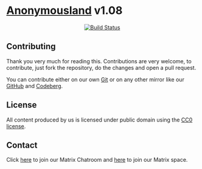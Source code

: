 # **[Anonymousland](https://anonymousland.org)** v1.08

<div align="center">

[![Build Status](https://drone.anonymousland.org/api/badges/anonymousland/anonymousland/status.svg)](https://drone.anonymousland.org/anonymousland/anonymousland)

</div>

## Contributing

Thank you very much for reading this. Contributions are very welcome, to contribute, just fork the repository, do the changes and open a pull request.

You can contribute either on our own [Git](https://git.anonymousland.org/anonymousland/anonymousland) or on any other mirror like our [GitHub](https://github.com/anonyland/anonymousland) and [Codeberg](https://codeberg.org/anonymousland/anonymousland).

## License

All content produced by us is licensed under public domain using the [CC0 license](https://creativecommons.org/share-your-work/public-domain/cc0/).

## Contact

Click [here](https://matrix.to/#/#lounge:anonymousland.org) to join our Matrix Chatroom and [here](https://matrix.to/#/#anonymousland:anonymousland.org) to join our Matrix space.
